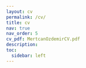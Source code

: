 ```yaml
---
layout: cv
permalink: /cv/
title: cv
nav: true
nav_order: 5
cv_pdf: MertcanOzdemirCV.pdf
description:
toc:
  sidebar: left
---
```


